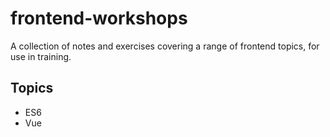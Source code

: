 # frontend-workshops

A collection of notes and exercises covering a range of frontend topics, for use in training.

## Topics

*  ES6
*  Vue
